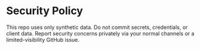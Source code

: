 # Security Policy
This repo uses only synthetic data. Do not commit secrets, credentials, or client data.
Report security concerns privately via your normal channels or a limited-visibility GitHub issue.
